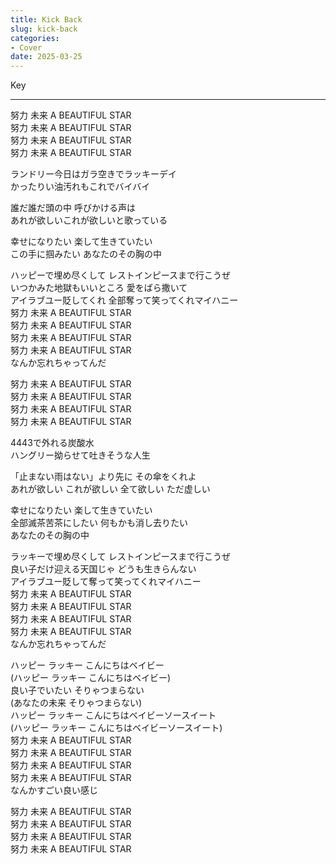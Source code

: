 ```yaml
---
title: Kick Back
slug: kick-back
categories:
- Cover
date: 2025-03-25
---
```


Key 

---

努力 未来 A BEAUTIFUL STAR  
努力 未来 A BEAUTIFUL STAR  
努力 未来 A BEAUTIFUL STAR  
努力 未来 A BEAUTIFUL STAR  

ランドリー今日はガラ空きでラッキーデイ  
かったりい油汚れもこれでバイバイ  

誰だ誰だ頭の中 呼びかける声は  
あれが欲しいこれが欲しいと歌っている  

幸せになりたい 楽して生きていたい  
この手に掴みたい あなたのその胸の中  

ハッピーで埋め尽くして レストインピースまで行こうぜ  
いつかみた地獄もいいところ 愛をばら撒いて  
アイラブユー貶してくれ 全部奪って笑ってくれマイハニー  
努力 未来 A BEAUTIFUL STAR  
努力 未来 A BEAUTIFUL STAR  
努力 未来 A BEAUTIFUL STAR  
努力 未来 A BEAUTIFUL STAR  
なんか忘れちゃってんだ  

努力 未来 A BEAUTIFUL STAR  
努力 未来 A BEAUTIFUL STAR  
努力 未来 A BEAUTIFUL STAR  
努力 未来 A BEAUTIFUL STAR  

4443で外れる炭酸水  
ハングリー拗らせて吐きそうな人生  

「止まない雨はない」より先に その傘をくれよ  
あれが欲しい これが欲しい 全て欲しい ただ虚しい  

幸せになりたい 楽して生きていたい  
全部滅茶苦茶にしたい 何もかも消し去りたい  
あなたのその胸の中  

ラッキーで埋め尽くして レストインピースまで行こうぜ  
良い子だけ迎える天国じゃ どうも生きらんない  
アイラブユー貶して奪って笑ってくれマイハニー  
努力 未来 A BEAUTIFUL STAR  
努力 未来 A BEAUTIFUL STAR  
努力 未来 A BEAUTIFUL STAR  
努力 未来 A BEAUTIFUL STAR  
なんか忘れちゃってんだ  

ハッピー ラッキー こんにちはベイビー  
(ハッピー ラッキー こんにちはベイビー)  
良い子でいたい そりゃつまらない  
(あなたの未来 そりゃつまらない)  
ハッピー ラッキー こんにちはベイビーソースイート  
(ハッピー ラッキー こんにちはベイビーソースイート)  
努力 未来 A BEAUTIFUL STAR  
努力 未来 A BEAUTIFUL STAR  
努力 未来 A BEAUTIFUL STAR  
努力 未来 A BEAUTIFUL STAR  
なんかすごい良い感じ  

努力 未来 A BEAUTIFUL STAR  
努力 未来 A BEAUTIFUL STAR  
努力 未来 A BEAUTIFUL STAR  
努力 未来 A BEAUTIFUL STAR  